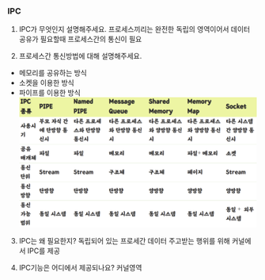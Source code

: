 ### IPC

1. IPC가 무엇인지 설명해주세요.
   프로세스끼리는 완전한 독립의 영역이어서 데이터 공유가 필요할때 프로세스간의 통신이 필요

2. 프로세스간 통신방법에 대해 설명해주세요.

-   메모리를 공유하는 방식
-   소켓을 이용한 방식
-   파이프를 이용한 방식
    ![IPC방식](./IPC.png)

3. IPC는 왜 필요한지?
   독립되어 있는 프로세간 데이터 주고받는 행위를 위해 커널에서 IPC를 제공

4. IPC기능은 어디에서 제공되나요?
   커널영역
